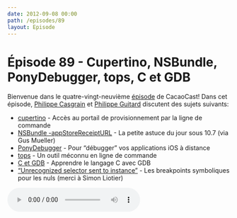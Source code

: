 ```yaml
---
date: 2012-09-08 00:00
path: /episodes/89
layout: Episode
---
```

# Épisode 89 - Cupertino, NSBundle, PonyDebugger, tops, C et GDB
<p>Bienvenue dans le quatre-vingt-neuvième <a href="https://cacaocast.com/media/cacaocast_89.mp3" title="CocoaCast Cacao Episode 89">épisode</a> de CacaoCast! Dans cet épisode, <a href="http://www.twitter.com/philippec" title="Philippe Casgrain sur Twitter">Philippe Casgrain</a> et <a href="http://www.twitter.com/philippeguitard" title="Philippe Guitard sur Twitter">Philippe Guitard</a> discutent des sujets suivants:</p>
<ul><li><a href="https://github.com/mattt/cupertino" title="cupertino">cupertino</a> - Accès au portail de provisionnement par la ligne de commande</li>
<li><a href="https://twitter.com/ccgus/status/243442265513684993" title="NSBundle -appStoreReceiptURL">NSBundle -appStoreReceiptURL</a> - La petite astuce du jour sous 10.7 (via Gus Mueller)</li>
<li><a href="http://corner.squareup.com/2012/08/ponydebugger-remote-debugging.html" title="PonyDebugger">PonyDebugger</a> - Pour &ldquo;débugger&rdquo; vos applications iOS à distance</li>
<li><a href="http://jeremywsherman.com/blog/2012/08/27/migrating-to-obj-c-literals/" title="tops">tops</a> - Un outil méconnu en ligne de commande</li>
<li><a href="https://www.hackerschool.com/blog/5-learning-c-with-gdb" title="C et GDB">C et GDB</a> - Apprendre le langage C avec GDB</li>
<li><a href="http://www.fruitstandsoftware.com/blog/2012/08/quick-and-easy-debugging-of-unrecognized-selector-sent-to-instance/" title="Unrecognized selector sent to instance">“Unrecognized selector sent to instance”</a> - Les breakpoints symboliques pour les nuls (merci à Simon Liotier)</li>
</ul>
<p><audio controls><source src="https://cacaocast.com/media/cacaocast_89.mp3" type="audio/mpeg"><source src="https://cacaocast.com/media/cacaocast_89.mp3" type="audio/mp4">Votre navigateur ne supporte pas l'élément audio / Your browser does not support the audio element.</audio></p>
